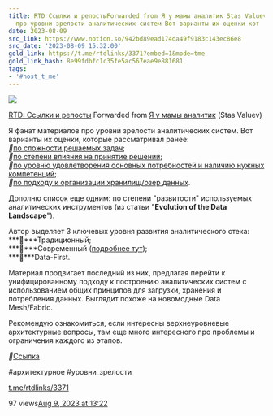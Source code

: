 ```yaml
---
title: RTD Ссылки и репостыForwarded from Я у мамы аналитик Stas ValuevЯ фанат материалов
  про уровни зрелости аналитических систем Вот варианты их оценки кот
date: 2023-08-09
src_link: https://www.notion.so/942bd89ead174da49f9183c143ec86e8
src_date: '2023-08-09 15:32:00'
gold_link: https://t.me/rtdlinks/3371?embed=1&mode=tme
gold_link_hash: 8e99fdbfc1c35fe5ac567eae9e881681
tags:
- '#host_t_me'
---
```




[*![](https://cdn4.cdn-telegram.org/file/G2_fMQitZa6NlXppvnx07ptqMbKheG6mEHOKOWMb-e2GKGI6m4sVzdJWLZKabkz-3CTa8_SbxqQkI5N80Dk35YR74gESCSO4v_t-RQMSRNdBGEpHg9-fQzdaCxUo0IVX2xv3D24F8kYRK4YUVDyt402ICt9MyowC-VR4Tp8tLfVoqsHnSlv07Dv3cKw9_eznuxX_Kzmg2P8tzsnpjIQFBPVpIg8NLkiONPtAq4xjcu9LBce0ipLZ3B_depv7jOospban9A_LO4XtDxOwR8sH-MHTCpCdYx2-CHusSpJSqFNaE644K33uErsOtN4lFUhIAAP96I_O6Asvt3jzajYoww.jpg)*](https://t.me/rtdlinks)



[RTD: Ссылки и репосты](https://t.me/rtdlinks)
Forwarded from [Я у мамы аналитик](https://t.me/AisForAnalytics/272) (Stas Valuev)

Я фанат материалов про уровни зрелости аналитических систем. Вот варианты их оценки, которые рассматривал ранее:  
***🔹***[по сложности решаемых задач](https://t.me/AisForAnalytics/173);  
***🔹***[по степени влияния на принятие решений](https://t.me/AisForAnalytics/233);  
***🔹***[по уровню удовлетворения основных потребностей и наличию нужных компетенций](https://t.me/AisForAnalytics/234);  
***🔹***[по подходу к организации хранилищ/озер данных](https://t.me/AisForAnalytics/252).  
  
Дополню список еще одним: по степени "развитости" используемых аналитических инструментов (из статьи "**Evolution of the Data Landscape**").  
  
Автор выделяет 3 ключевых уровня развития аналитического стека:  
***🔸***Традиционный;  
***🔸***Современный ([подробнее тут](https://t.me/AisForAnalytics/265));  
***🔸***Data-First.  
  
Материал продвигает последний из них, предлагая перейти к унифицированному подходу к построению аналитических систем с использованием общих принципов для загрузки, хранения и потребления данных. Выглядит похоже на новомодные Data Mesh/Fabric.  
  
Рекомендую ознакомиться, если интересны верхнеуровневые архитектурные вопросы, там еще много интересного про проблемы и ограничения каждого из этапов.  
  
***🔗***[Ссылка](https://www.kdnuggets.com/2023/06/evolution-data-landscape.html)  
  
#архитектурное #уровни\_зрелости

[t.me/rtdlinks/3371](https://t.me/rtdlinks/3371)

97 views[Aug 9, 2023 at 13:22](https://t.me/rtdlinks/3371)